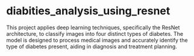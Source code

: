 # diabities_analysis_using_resnet
This project applies deep learning techniques, specifically the ResNet architecture, to classify images into four distinct types of diabetes. The model is designed to process medical images and accurately identify the type of diabetes present, aiding in diagnosis and treatment planning.
